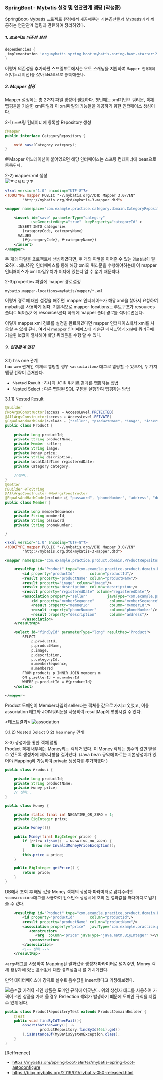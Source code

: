 ### SpringBoot - Mybatis 설정 및 연관관계 맵핑 (작성중)
SpringBoot-Mybatis 프로젝트 환경에서 제공해주는 기본옵션들과 
Mybatis에서 제공하는 연관관계 맵핑과 관련하여 정리하였다. 

##### 1. 프로젝트 의존성 설정 

~~~gradle
dependencies {
 implementation 'org.mybatis.spring.boot:mybatis-spring-boot-starter:2.1.4'
}
~~~
이렇게 의존성을 추가하면 스프링부트에서는 오토 스캐닝을 지원하여 `Mapper 인터페이스`(어노테이션)를 찾아
Bean으로 등록해준다. 
 
##### 2. Mapper 설정

Mapper 설정에는 총 2가지 파일 생성이 필요하다. 첫번째는 xml기반의 쿼리문, 객체 맵핑등을 기술한 xml파일과 이 xml파일의 기능들을
제공하기 위한 인터페이스 생성이다. 

2-1) 스프링 컨테이너에 등록할 Repository 생성
~~~java
@Mapper
public interface CategoryRepository {

    void save(Category category);
}
~~~
@Mapper 어노테이션이 붙어있으면 해당 인터페이스는 스프링 컨테이너에 bean으로 등록된다.

2-2) mapper.xml 생성   
![프로젝트구조](./img/프로젝트구조.png)
~~~xml
<?xml version="1.0" encoding="UTF-8"?>
<!DOCTYPE mapper PUBLIC "-//mybatis.org//DTD Mapper 3.0//EN"
        "http://mybatis.org/dtd/mybatis-3-mapper.dtd">

<mapper namespace="com.example.practice.category.domain.CategoryRepository">

    <insert id="save" parameterType="category"
            useGeneratedKeys="true"  keyProperty="categoryId" >
      INSERT INTO categories
        (categoryCode, categoryName)
      VALUES
        (#{categoryCode}, #{categoryName})
    </insert>
</mapper>
~~~
두 개의 파일을 프로젝트에 생성하였다면, 두 개의 파일을 이어줄 수 있는 `경로설정`이 필요하다. 왜냐하면
인터페이스를 통해 해당 xml의 쿼리문을 수행해야하는데 이 mapper 인터페이스가 xml 파일위치가 어디에 있는지 알 수 없기 
때문이다.   

2-3)properties 파일에 mapper 경로설정
~~~properties
mybatis.mapper-locations=mybatis/mapper/*.xml
~~~
이렇게 경로에 대한 설정을 해주면, mapper 인터페이스가 해당 xml을 찾아서 요청하여 mybatis를 사용하게 된다.
기본적으로 mapper-locations는 루트구조가 resources폴더로 되어있기에 resources폴더 하위에 mapper 폴더 경로를 적어주면된다.

이렇게 mapper xml 경로를 설정을 완료하였다면 mapper 인터페이스에서 xml를 사용할 수 있게 된다. 여기서 mapper 인터페이스에
기술된 메서드명과 xml에 쿼리문에 기술된 id값이 일치해야 해당 쿼리문을 수행 할 수 있다.


##### 3. 연관관계 맵핑

3.1) has one 관계   
has one 관계인 객체로 맵핑할 경우 `<association>` 태그로 맵핑할 수 있으며, 두 가지 맵핑 전략이 존재한다.  

- Nested Result : 하나의 JOIN 쿼리로 결과를 맵핑하는 방법
- Nested Select : 다른 맵핑된 SQL 구문을 실행하여 맵핑하는 방법

3.1.1) Nested Result  
~~~java
@Builder
@NoArgsConstructor(access = AccessLevel.PROTECTED)
@AllArgsConstructor(access = AccessLevel.PRIVATE)
@EqualsAndHashCode(exclude = {"seller", "productName", "image", "description", "registeredDate", "price", "category"})
public class Product {
	
	private Long productId;
	private String productName;
	private Member seller;
	private String image;
	private Money price;
	private String description;
	private LocalDateTime registeredDate;
	private Category category;
    
    //생략.. 
}
@Getter
@Builder @ToString
@AllArgsConstructor @NoArgsConstructor
@EqualsAndHashCode(exclude ={ "password", "phoneNumber", "address", "detailAddress", "zipCode"})
public class Member {

    private Long memberSequence;
    private String memberId;
    private String password;
    private String phoneNumber;

}
~~~ 
~~~xml
<?xml version="1.0" encoding="UTF-8"?>
<!DOCTYPE mapper PUBLIC "-//mybatis.org//DTD Mapper 3.0//EN"
        "http://mybatis.org/dtd/mybatis-3-mapper.dtd">

<mapper namespace="com.example.practice.product.domain.ProductRepository">

    <resultMap id="Product" type="com.example.practice.product.domain.Product">
        <id property="productId"       column="productId"/>
        <result property="productName" column="productName"/>
        <result property="image" column="image"/>
        <result property="description" column="description"/>
        <result property="registeredDate" column="registeredDate"/>
        <association property="seller"         javaType="com.example.practice.member.domain.Member">
            <id property="memberSequence"       column="memberSequence"/>
            <result property="memberId"         column="memberId"/>
            <result property="phoneNumber"      column="phoneNumber"/>
            <result property="description"      column="address"/>
        </association>
    </resultMap>

    <select id="findById" parameterType="long" resultMap="Product">
        SELECT
            p.productId,
            p.productName,
            p.image,
            p.description,
            p.categoryId,
            m.memberSequence,
            m.memberId
        FROM products p INNER JOIN members m
        ON p.sellerId = m.memberId
        WHERE p.productId = #{productId}
    </select>

</mapper>
~~~
Product 도메인이 Member타입의 seller라는 객체를 값으로 가지고 있었고, 이를 association 태그와 JOIN쿼리문을 사용하여
resultMap에 맵핑시킬 수 있다.  

<테스트결과>
![association](./img/Nested_Result_hasone.png)

3.1.2) Nested Select
3-2) has many 관계

3-3) 생성자를 통한 객체 맵핑  
Product 객체 내부에는 Money라는 객체가 있다. 
이 Money 객체는 양수의 값만 받을 수 있도록 생성자에 제약사항을 걸어놨다. 
(Java bean 규약에 따르는 기본생성자가 있어야 Mapping이 가능하여 private 생성자를 추가하였다 )
~~~java
public class Product {
	
	private Long productId;
	private String productName;
	private Money price;
    // 생략..
}

public class Money {

	private static final int NEGATIVE_OR_ZERO = 1;
	private BigInteger price;

	private Money(){}

	public Money(final BigInteger price) {
		if (price.signum() != NEGATIVE_OR_ZERO) {
			throw new InvalidMoneyPriceException();
		}
		this.price = price;
	}

	public BigInteger getPrice() {
		return price;
    }
}
~~~
DB에서 조회 후 해당 값을 Money 객체의 생성자 파라미터로 넘겨주려면 `<constructor>`태그를 사용하여
인스턴스 생성시에 조회 된 결과값을 파라미터로 넘겨줄 수 있다. 
~~~xml
    <resultMap id="Product" type="com.example.practice.product.domain.Product">
        <id property="productId"       column="productId"/>
        <result property="productName" column="productName"/>
        <association property="price"  javaType="com.example.practice.product.domain.Money">
           <constructor>
              <arg  column="price" javaType="java.math.BigInteger" ></arg>
           </constructor>
        </association>
        <!-- 생략 -->
    </resultMap>
~~~
`<arg>`태그를 사용하여 Mapping된 결과값을 생성자 파라미터로 넘겨주면, Money 객체 생성자에 있는 음수값에 대한 유효성검사
를 거치게된다. 

만약 데이터베이스에 강제로 실수로 음수값을 insert했다고 가정해보겠다. 

![음수값](./img/음수값insert.png)
가격이 -1인 상품은 도메인 규칙에 어긋난다. 위의 생성자 태그를 사용하여 가격이 -1인 상품을 가져 올 경우 Reflection 예외가 발생하기 떄문에
도메인 규칙을 지킬 수 있게 된다. 

~~~java
public class ProductRepositoryTest extends ProductDomainBuilder {
    @Test
    public void findByIdThenFail(){
        assertThatThrownBy(() ->
                productRepository.findById(46L).get()
        ).isInstanceOf(MyBatisSystemException.class);
    }
}
~~~
[Refference]
- https://mybatis.org/spring-boot-starter/mybatis-spring-boot-autoconfigure
- https://blog.mybatis.org/2019/01/mybatis-350-released.html
